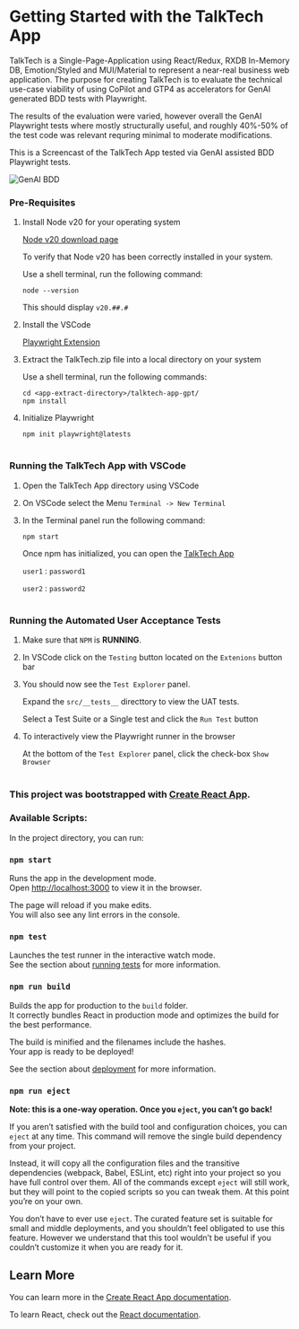 # Getting Started with the TalkTech App
TalkTech is a Single-Page-Application using React/Redux, RXDB In-Memory DB, Emotion/Styled and MUI/Material to represent a near-real business web application.
The purpose for creating TalkTech is to evaluate the technical use-case viability of using CoPilot and GTP4 as accelerators for GenAI generated BDD tests with Playwright.

The results of the evaluation were varied, however overall the GenAI Playwright tests where mostly structurally useful, and roughly 40%-50% of the test code was relevant requring minimal to moderate modifications.

This is a Screencast of the TalkTech App tested via GenAI assisted BDD Playwright tests.

![GenAI BDD](https://geofoodtruck-test-report.s3.amazonaws.com/teck-talk-uat.gif)


### Pre-Requisites
1. Install Node v20 for your operating system

   [Node v20 download page](https://nodejs.org/en/download/package-manager)

   To verify that Node v20 has been correctly installed in your system.

   Use a shell terminal, run the following command:

   ```
   node --version
   ```
   This should display `v20.##.#`

2. Install the VSCode

   [Playwright Extension](https://marketplace.visualstudio.com/items?itemName=ms-playwright.playwright)

3. Extract the TalkTech.zip file into a local directory on your system
   
   Use a shell terminal, run the following commands:

   ```
   cd <app-extract-directory>/talktech-app-gpt/
   npm install
   ```
4. Initialize Playwright

   ```
   npm init playwright@latests
   ```
#

### Running the TalkTech App with VSCode
1. Open the TalkTech App directory using VSCode
2. On VSCode select the Menu `Terminal -> New Terminal`
3. In the Terminal panel run the following command:
   ```
   npm start
   ```
   Once npm has initialized, you can open the [TalkTech App](http://localhost:3000)
   
   `user1` : `password1`

   `user2` : `password2`

#

### Running the Automated User Acceptance Tests
1. Make sure that `NPM` is **RUNNING**.
2. In VSCode click on the `Testing` button located on the `Extenions` button bar
3. You should now see the `Test Explorer` panel.
   
   Expand the `src/__tests__` directtory to view the UAT tests.

   Select a Test Suite or a Single test and click the `Run Test` button
4. To interactively view the Playwright runner in the browser

   At the bottom of the `Test Explorer` panel, click the check-box `Show Browser`

#

### This project was bootstrapped with [Create React App](https://github.com/facebook/create-react-app).

### Available Scripts:

In the project directory, you can run:

### `npm start`

Runs the app in the development mode.\
Open [http://localhost:3000](http://localhost:3000) to view it in the browser.

The page will reload if you make edits.\
You will also see any lint errors in the console.

### `npm test`

Launches the test runner in the interactive watch mode.\
See the section about [running tests](https://facebook.github.io/create-react-app/docs/running-tests) for more information.

### `npm run build`

Builds the app for production to the `build` folder.\
It correctly bundles React in production mode and optimizes the build for the best performance.

The build is minified and the filenames include the hashes.\
Your app is ready to be deployed!

See the section about [deployment](https://facebook.github.io/create-react-app/docs/deployment) for more information.

### `npm run eject`

**Note: this is a one-way operation. Once you `eject`, you can’t go back!**

If you aren’t satisfied with the build tool and configuration choices, you can `eject` at any time. This command will remove the single build dependency from your project.

Instead, it will copy all the configuration files and the transitive dependencies (webpack, Babel, ESLint, etc) right into your project so you have full control over them. All of the commands except `eject` will still work, but they will point to the copied scripts so you can tweak them. At this point you’re on your own.

You don’t have to ever use `eject`. The curated feature set is suitable for small and middle deployments, and you shouldn’t feel obligated to use this feature. However we understand that this tool wouldn’t be useful if you couldn’t customize it when you are ready for it.

## Learn More

You can learn more in the [Create React App documentation](https://facebook.github.io/create-react-app/docs/getting-started).

To learn React, check out the [React documentation](https://reactjs.org/).
